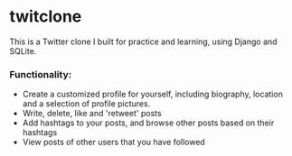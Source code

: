 # twitclone
This is a Twitter clone I built for practice and learning, using Django and SQLite.


### Functionality:
* Create a customized profile for yourself, including biography, location and a selection of profile pictures.
* Write, delete, like and 'retweet' posts 
* Add hashtags to your posts, and browse other posts based on their hashtags 
* View posts of other users that you have followed